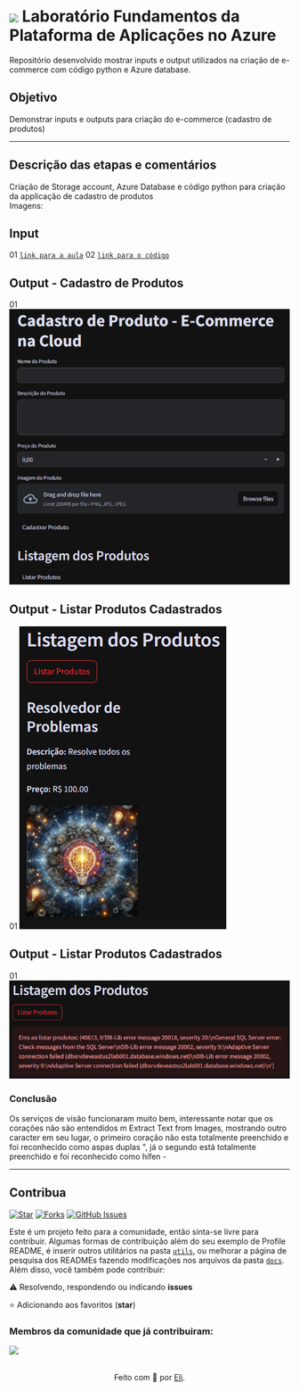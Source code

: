 <h1>
    <a href="https://www.dio.me/">
     <img align="center" width="40px" src="https://hermes.digitalinnovation.one/assets/diome/logo-minimized.png"></a>
    <span> Laboratório Fundamentos da Plataforma de Aplicações no Azure </span>
</h1>

Repositório desenvolvido mostrar inputs e output utilizados na criação de e-commerce com código python e Azure database.

## Objetivo
Demonstrar inputs e outputs para criação do e-commerce (cadastro de produtos)

---
## Descrição das etapas e comentários
Criação de Storage account, Azure Database e código python para criação da applicação de cadastro de produtos <br>
Imagens:

## Input
01 [`link para a aula`](https://web.dio.me/lab/armazenando-dados-de-um-e-commerce-na-cloud/learning/d13fd745-0321-452d-8236-0c3c65948b98?back=/track/microsoft-azure-cloud-native)
02 [`link para o código`](https://github.com/digitalinnovationone/Microsoft_Application_Platform/tree/main/Labs/Lab01)

## Output - Cadastro de Produtos
01 ![Cadastro de Produtos](https://github.com/CrisMach/Plataforma-de-Aplicacoes-Azure/blob/main/output/Cadastro.png?raw=true)

## Output - Listar Produtos Cadastrados
01 ![Listar Produtos](https://github.com/CrisMach/Plataforma-de-Aplicacoes-Azure/blob/main/output/consulta-produtos.png?raw=true)

## Output - Listar Produtos Cadastrados
01 ![Erro ao Cadastrar/Listar Produtos](https://github.com/CrisMach/Plataforma-de-Aplicacoes-Azure/blob/main/output/dbserver-error.png?raw=true)

### Conclusão
Os serviços de visão funcionaram muito bem, interessante notar que os corações não são entendidos m Extract Text from Images, mostrando outro caracter em seu lugar, o primeiro coração não esta totalmente preenchido e foi reconhecido como aspas duplas ", já o segundo está totalmente preenchido e foi reconhecido como hífen -

---

## Contribua
[![Star](https://img.shields.io/github/stars/digitalinnovationone/dio-lab-open-source?style=social)](https://github.com/digitalinnovationone/dio-lab-open-source/stargazers)
[![Forks](https://img.shields.io/github/forks/digitalinnovationone/dio-lab-open-source?style=social)](https://github.com/digitalinnovationone/dio-lab-open-source/forks)
[![GitHub Issues](https://img.shields.io/github/issues/digitalinnovationone/dio-lab-open-source?style=social)](https://github.com/digitalinnovationone/dio-lab-open-source/issues/)

 Este é um projeto feito para a comunidade, então sinta-se livre para contribuir. Algumas formas de contribuição além do seu exemplo de Profile README, é inserir outros utilitários na pasta [`utils`](https://github.com/digitalinnovationone/dio-lab-open-source/tree/main/utils), ou melhorar a página de pesquisa dos READMEs fazendo modificações nos arquivos da pasta [`docs`](https://github.com/digitalinnovationone/dio-lab-open-source/tree/main/docs).
<br>
 Além disso, você também pode contribuir:
 
⚠️ Resolvendo, respondendo ou indicando **issues**

⭐ Adicionando aos favoritos (**star**) 

### Membros da comunidade que já contribuiram:
<a href="https://github.com/digitalinnovationone/dio-lab-open-source/graphs/contributors">
  <img src="https://contrib.rocks/image?repo=digitalinnovationone/dio-lab-open-source"/>
</a>

##
<div align="center">Feito com 💙 por <a href="https://github.com/elidianaandrade">Eli</a>.</div>
